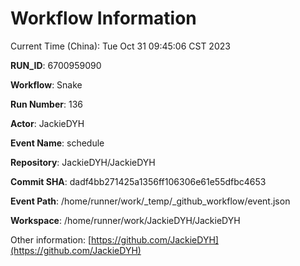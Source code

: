 # Workflow Information

Current Time (China): Tue Oct 31 09:45:06 CST 2023  

**RUN_ID**: 6700959090  

**Workflow**: Snake  

**Run Number**: 136  

**Actor**: JackieDYH  

**Event Name**: schedule  

**Repository**: JackieDYH/JackieDYH  

**Commit SHA**: dadf4bb271425a1356ff106306e61e55dfbc4653  

**Event Path**: /home/runner/work/_temp/_github_workflow/event.json  

**Workspace**: /home/runner/work/JackieDYH/JackieDYH  

Other information: [https://github.com/JackieDYH](https://github.com/JackieDYH)
